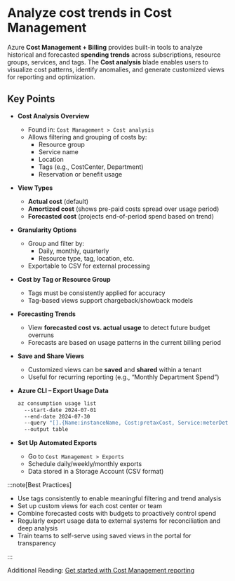 # Analyze cost trends in Cost Management

Azure **Cost Management + Billing**  provides built-in tools to analyze historical and forecasted **spending trends**  across subscriptions, resource groups, services, and tags. The **Cost analysis**  blade enables users to visualize cost patterns, identify anomalies, and generate customized views for reporting and optimization.

## Key Points

- **Cost Analysis Overview**
  - Found in: `Cost Management > Cost analysis`
  - Allows filtering and grouping of costs by:
    - Resource group
    - Service name
    - Location
    - Tags (e.g., CostCenter, Department)
    - Reservation or benefit usage
- **View Types**
  - **Actual cost**  (default)
  - **Amortized cost**  (shows pre-paid costs spread over usage period)
  - **Forecasted cost**  (projects end-of-period spend based on trend)
- **Granularity Options**
  - Group and filter by:
    - Daily, monthly, quarterly
    - Resource type, tag, location, etc.
  - Exportable to CSV for external processing
- **Cost by Tag or Resource Group**
  - Tags must be consistently applied for accuracy
  - Tag-based views support chargeback/showback models
- **Forecasting Trends**
  - View **forecasted cost vs. actual usage**  to detect future budget overruns
  - Forecasts are based on usage patterns in the current billing period
- **Save and Share Views**
  - Customized views can be **saved**  and **shared**  within a tenant
  - Useful for recurring reporting (e.g., “Monthly Department Spend”)
- **Azure CLI – Export Usage Data**

  ```bash title="Shell"
  az consumption usage list 
    --start-date 2024-07-01 
    --end-date 2024-07-30 
    --query "[].{Name:instanceName, Cost:pretaxCost, Service:meterDetails.meterName}" 
    --output table
  ```

- **Set Up Automated Exports**
  - Go to `Cost Management > Exports`
  - Schedule daily/weekly/monthly exports
  - Data stored in a Storage Account (CSV format)

:::note[Best Practices]

- Use tags consistently to enable meaningful filtering and trend analysis
- Set up custom views for each cost center or team
- Combine forecasted costs with budgets to proactively control spend
- Regularly export usage data to external systems for reconciliation and deep analysis
- Train teams to self-serve using saved views in the portal for transparency

:::

Additional Reading: [Get started with Cost Management reporting](https://learn.microsoft.com/en-us/azure/cost-management-billing/costs/reporting-get-started)
